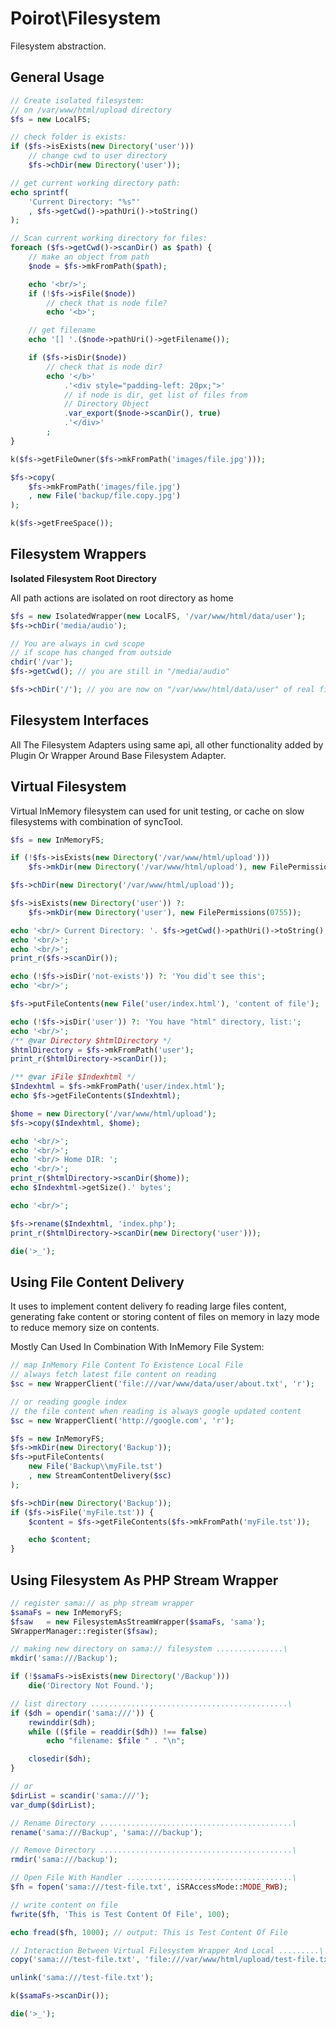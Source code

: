 # Poirot\Filesystem

Filesystem abstraction.

## General Usage

```php
// Create isolated filesystem:
// on /var/www/html/upload directory
$fs = new LocalFS;

// check folder is exists:
if ($fs->isExists(new Directory('user')))
    // change cwd to user directory
    $fs->chDir(new Directory('user'));

// get current working directory path:
echo sprintf(
    'Current Directory: "%s"'
    , $fs->getCwd()->pathUri()->toString()
);

// Scan current working directory for files:
foreach ($fs->getCwd()->scanDir() as $path) {
    // make an object from path
    $node = $fs->mkFromPath($path);

    echo '<br/>';
    if (!$fs->isFile($node))
        // check that is node file?
        echo '<b>';

    // get filename
    echo '[] '.($node->pathUri()->getFilename());

    if ($fs->isDir($node))
        // check that is node dir?
        echo '</b>'
            .'<div style="padding-left: 20px;">'
            // if node is dir, get list of files from
            // Directory Object
            .var_export($node->scanDir(), true)
            .'</div>'
        ;
}

k($fs->getFileOwner($fs->mkFromPath('images/file.jpg')));

$fs->copy(
    $fs->mkFromPath('images/file.jpg')
    , new File('backup/file.copy.jpg')
);

k($fs->getFreeSpace());
```

## Filesystem Wrappers

__Isolated Filesystem Root Directory__

All path actions are isolated on root directory as home

```php
$fs = new IsolatedWrapper(new LocalFS, '/var/www/html/data/user');
$fs->chDir('media/audio');

// You are always in cwd scope
// if scope has changed from outside
chdir('/var');
$fs->getCwd(); // you are still in "/media/audio"

$fs->chDir('/'); // you are now on "/var/www/html/data/user" of real filesystem
```

## Filesystem Interfaces

All The Filesystem Adapters using same api, all other functionality added by Plugin Or Wrapper Around
Base Filesystem Adapter.

## Virtual Filesystem

Virtual InMemory filesystem can used for unit testing, or cache on slow filesystems with combination of syncTool.

```php
$fs = new InMemoryFS;

if (!$fs->isExists(new Directory('/var/www/html/upload')))
    $fs->mkDir(new Directory('/var/www/html/upload'), new FilePermissions(0755));

$fs->chDir(new Directory('/var/www/html/upload'));

$fs->isExists(new Directory('user')) ?:
    $fs->mkDir(new Directory('user'), new FilePermissions(0755));

echo '<br/> Current Directory: '. $fs->getCwd()->pathUri()->toString();
echo '<br/>';
echo '<br/>';
print_r($fs->scanDir());

echo (!$fs->isDir('not-exists')) ?: 'You did`t see this';
echo '<br/>';

$fs->putFileContents(new File('user/index.html'), 'content of file');

echo (!$fs->isDir('user')) ?: 'You have "html" directory, list:';
echo '<br/>';
/** @var Directory $htmlDirectory */
$htmlDirectory = $fs->mkFromPath('user');
print_r($htmlDirectory->scanDir());

/** @var iFile $Indexhtml */
$Indexhtml = $fs->mkFromPath('user/index.html');
echo $fs->getFileContents($Indexhtml);

$home = new Directory('/var/www/html/upload');
$fs->copy($Indexhtml, $home);

echo '<br/>';
echo '<br/>';
echo '<br/> Home DIR: ';
echo '<br/>';
print_r($htmlDirectory->scanDir($home));
echo $Indexhtml->getSize().' bytes';

echo '<br/>';

$fs->rename($Indexhtml, 'index.php');
print_r($htmlDirectory->scanDir(new Directory('user')));

die('>_');
```

## Using File Content Delivery

It uses to implement content delivery fo reading large files content, 
generating fake content or storing content of files on memory in lazy mode 
to reduce memory size on contents.

Mostly Can Used In Combination With InMemory File System:

```php
// map InMemory File Content To Existence Local File
// always fetch latest file content on reading
$sc = new WrapperClient('file:///var/www/data/user/about.txt', 'r');

// or reading google index
// the file content when reading is always google updated content
$sc = new WrapperClient('http://google.com', 'r');

$fs = new InMemoryFS;
$fs->mkDir(new Directory('Backup'));
$fs->putFileContents(
    new File('Backup\\myFile.tst')
    , new StreamContentDelivery($sc)
);

$fs->chDir(new Directory('Backup'));
if ($fs->isFile('myFile.tst')) {
    $content = $fs->getFileContents($fs->mkFromPath('myFile.tst'));

    echo $content;
}
```

## Using Filesystem As PHP Stream Wrapper

```php
// register sama:// as php stream wrapper
$samaFs = new InMemoryFS;
$fsaw   = new FilesystemAsStreamWrapper($samaFs, 'sama');
SWrapperManager::register($fsaw);

// making new directory on sama:// filesystem ...............\
mkdir('sama:///Backup');

if (!$samaFs->isExists(new Directory('/Backup')))
    die('Directory Not Found.');

// list directory ............................................\
if ($dh = opendir('sama:///')) {
    rewinddir($dh);
    while (($file = readdir($dh)) !== false)
        echo "filename: $file " . "\n";

    closedir($dh);
}

// or
$dirList = scandir('sama:///');
var_dump($dirList);

// Rename Directory ...........................................\
rename('sama:///Backup', 'sama:///backup');

// Remove Directory ...........................................\
rmdir('sama:///backup');

// Open File With Handler .....................................\
$fh = fopen('sama:///test-file.txt', iSRAccessMode::MODE_RWB);

// write content on file
fwrite($fh, 'This is Test Content Of File', 100);

echo fread($fh, 1000); // output: This is Test Content Of File

// Interaction Between Virtual Filesystem Wrapper And Local .........\
copy('sama:///test-file.txt', 'file:///var/www/html/upload/test-file.txt');

unlink('sama:///test-file.txt');

k($samaFs->scanDir());

die('>_');
```